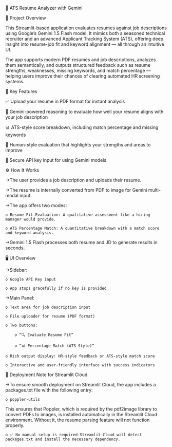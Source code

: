 📄 ATS Resume Analyzer with Gemini

🎯 Project Overview

This Streamlit-based application evaluates resumes against job descriptions using Google’s Gemini 1.5 Flash model. It mimics both a seasoned technical recruiter and an advanced Applicant Tracking System (ATS), offering deep insight into resume-job fit and keyword alignment — all through an intuitive UI.

The app supports modern PDF resumes and job descriptions, analyzes them semantically, and outputs structured feedback such as resume strengths, weaknesses, missing keywords, and match percentage — helping users improve their chances of clearing automated HR screening systems.

🧰 Key Features

✅ Upload your resume in PDF format for instant analysis

🧠 Gemini-powered reasoning to evaluate how well your resume aligns with your job description

📊 ATS-style score breakdown, including match percentage and missing keywords

🧾 Human-style evaluation that highlights your strengths and areas to improve

🔐 Secure API key input for using Gemini models


⚙️ How It Works

->The user provides a job description and uploads their resume.

->The resume is internally converted from PDF to image for Gemini multi-modal input.

->The app offers two modes:

    o Resume Fit Evaluation: A qualitative assessment like a hiring manager would provide.

    o ATS Percentage Match: A quantitative breakdown with a match score and keyword analysis.

->Gemini 1.5 Flash processes both resume and JD to generate results in seconds.

🖥️ UI Overview

->Sidebar:

    o Google API Key input

    o App stops gracefully if no key is provided

->Main Panel:

    o Text area for job description input

    o File uploader for resume (PDF format)

    o Two buttons:

        o “🔍 Evaluate Resume Fit”

        o “📊 Percentage Match (ATS Style)”

    o Rich output display: HR-style feedback or ATS-style match score

    o Interactive and user-friendly interface with success indicators

🚀 Deployment Note for Streamlit Cloud

->To ensure smooth deployment on Streamlit Cloud, the app includes a packages.txt file with the following entry:

    o poppler-utils

This ensures that Poppler, which is required by the pdf2image library to convert PDFs to images, is installed automatically in the Streamlit Cloud environment. Without it, the resume parsing feature will not function properly.

    o ✅ No manual setup is required—Streamlit Cloud will detect packages.txt and install the necessary dependency.

